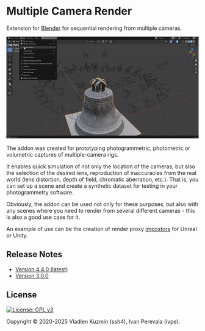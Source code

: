 <!-- SPDX-FileCopyrightText: 2025 Ivan Perevala <ivan95perevala@gmail.com>

SPDX-License-Identifier: GPL-3.0-or-later -->

# Multiple Camera Render

Extension for [Blender](https://www.blender.org/) for sequential rendering from multiple cameras.

![Camera Order Example](./release/images/camera_order.gif)

The addon was created for prototyping photogrammetric, photometric or volumetric captures of multiple-camera rigs.

It enables quick simulation of not only the location of the cameras, but also the selection of the desired lens, reproduction of inaccuracies from the real world (lens distortion, depth of field, chromatic aberration, etc.). That is, you can set up a scene and create a synthetic dataset for testing in your photogrammetry software.

Obviously, the addon can be used not only for these purposes, but also with any scenes where you need to render from several different cameras - this is also a good use case for it. 

An example of use can be the creation of render proxy [impostors](https://docs.unrealengine.com/en-US/Engine/Content/Tools/RenderToTextureTools/3/index.html) for Unreal or Unity.

## Release Notes

* [Version 4.4.0 (latest)](./release/notes/v4.4.0.md)
* [Version 3.0.0](./release/notes/v3.0.0.md)

## License

[![License: GPL v3](https://img.shields.io/badge/License-GPLv3-blue)](./LICENSE)

Copyright © 2020-2025 Vladlen Kuzmin (ssh4), Ivan Perevala (ivpe).
